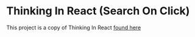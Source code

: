 # Thinking In React (Search On Click)

This project is a copy of Thinking In React [found here](https://reactjs.org/docs/thinking-in-react.html)
